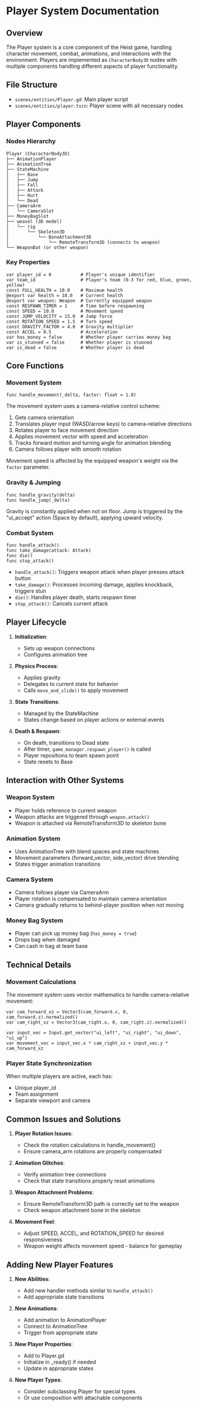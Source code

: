 # Player System Documentation

## Overview

The Player system is a core component of the Heist game, handling character movement, combat, animations, and interactions with the environment. Players are implemented as `CharacterBody3D` nodes with multiple components handling different aspects of player functionality.

## File Structure

- `scenes/entities/Player.gd`: Main player script
- `scenes/entities/player.tscn`: Player scene with all necessary nodes

## Player Components

### Nodes Hierarchy

```
Player (CharacterBody3D)
├── AnimationPlayer
├── AnimationTree
├── StateMachine
│   ├── Base
│   ├── Jump
│   ├── Fall
│   ├── Attack
│   ├── Hurt
│   └── Dead
├── CameraArm
│   └── CameraSlot
├── MoneyBagSlot
├── weasel (3D model)
│   └── rig
│       └── Skeleton3D
│           └── BoneAttachment3D
│               └── RemoteTransform3D (connects to weapon)
└── WeaponBat (or other weapon)
```

### Key Properties

```gdscript
var player_id = 0           # Player's unique identifier
var team_id                 # Player's team (0-3 for red, blue, green, yellow)
const FULL_HEALTH = 10.0    # Maximum health
@export var health = 10.0   # Current health
@export var weapon: Weapon  # Currently equipped weapon
const RESPAWN_TIMER = 1     # Time before respawning
const SPEED = 10.0          # Movement speed
const JUMP_VELOCITY = 15.0  # Jump force
const ROTATION_SPEED = 1.5  # Turn speed
const GRAVITY_FACTOR = 4.0  # Gravity multiplier
const ACCEL = 0.5           # Acceleration
var has_money = false       # Whether player carries money bag
var is_stunned = false      # Whether player is stunned
var is_dead = false         # Whether player is dead
```

## Core Functions

### Movement System

```gdscript
func handle_movement(_delta, factor: float = 1.0)
```

The movement system uses a camera-relative control scheme:
1. Gets camera orientation
2. Translates player input (WASD/arrow keys) to camera-relative directions
3. Rotates player to face movement direction
4. Applies movement vector with speed and acceleration
5. Tracks forward motion and turning angle for animation blending
6. Camera follows player with smooth rotation

Movement speed is affected by the equipped weapon's weight via the `factor` parameter.

### Gravity & Jumping

```gdscript
func handle_gravity(delta)
func handle_jump(_delta)
```

Gravity is constantly applied when not on floor. Jump is triggered by the "ui_accept" action (Space by default), applying upward velocity.

### Combat System

```gdscript
func handle_attack()
func take_damage(attack: Attack)
func die()
func stop_attack()
```

- `handle_attack()`: Triggers weapon attack when player presses attack button
- `take_damage()`: Processes incoming damage, applies knockback, triggers stun
- `die()`: Handles player death, starts respawn timer
- `stop_attack()`: Cancels current attack

## Player Lifecycle

1. **Initialization**:
   - Sets up weapon connections
   - Configures animation tree

2. **Physics Process**:
   - Applies gravity
   - Delegates to current state for behavior
   - Calls `move_and_slide()` to apply movement

3. **State Transitions**:
   - Managed by the StateMachine
   - States change based on player actions or external events

4. **Death & Respawn**:
   - On death, transitions to Dead state
   - After timer, `game_manager.respawn_player()` is called
   - Player repositions to team spawn point
   - State resets to Base

## Interaction with Other Systems

### Weapon System
- Player holds reference to current weapon
- Weapon attacks are triggered through `weapon.attack()`
- Weapon is attached via RemoteTransform3D to skeleton bone

### Animation System
- Uses AnimationTree with blend spaces and state machines
- Movement parameters (forward_vector, side_vector) drive blending
- States trigger animation transitions

### Camera System
- Camera follows player via CameraArm
- Player rotation is compensated to maintain camera orientation
- Camera gradually returns to behind-player position when not moving

### Money Bag System
- Player can pick up money bag (`has_money = true`)
- Drops bag when damaged
- Can cash in bag at team base

## Technical Details

### Movement Calculations

The movement system uses vector mathematics to handle camera-relative movement:

```gdscript
var cam_forward_xz = Vector3(cam_forward.x, 0, cam_forward.z).normalized()
var cam_right_xz = Vector3(cam_right.x, 0, cam_right.z).normalized()

var input_vec = Input.get_vector("ui_left", "ui_right", "ui_down", "ui_up")
var movement_vec = input_vec.x * cam_right_xz + input_vec.y * cam_forward_xz
```

### Player State Synchronization

When multiple players are active, each has:
- Unique player_id
- Team assignment
- Separate viewport and camera

## Common Issues and Solutions

1. **Player Rotation Issues**:
   - Check the rotation calculations in handle_movement()
   - Ensure camera_arm rotations are properly compensated

2. **Animation Glitches**:
   - Verify animation tree connections
   - Check that state transitions properly reset animations

3. **Weapon Attachment Problems**:
   - Ensure RemoteTransform3D path is correctly set to the weapon
   - Check weapon attachment bone in the skeleton

4. **Movement Feel**:
   - Adjust SPEED, ACCEL, and ROTATION_SPEED for desired responsiveness
   - Weapon weight affects movement speed - balance for gameplay

## Adding New Player Features

1. **New Abilities**:
   - Add new handler methods similar to `handle_attack()`
   - Add appropriate state transitions

2. **New Animations**:
   - Add animation to AnimationPlayer
   - Connect to AnimationTree
   - Trigger from appropriate state

3. **New Player Properties**:
   - Add to Player.gd
   - Initialize in _ready() if needed
   - Update in appropriate states

4. **New Player Types**:
   - Consider subclassing Player for special types
   - Or use composition with attachable components